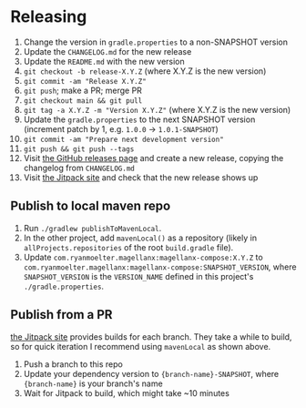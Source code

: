 # Releasing

1. Change the version in `gradle.properties` to a non-SNAPSHOT version
2. Update the `CHANGELOG.md` for the new release
3. Update the `README.md` with the new version
4. `git checkout -b release-X.Y.Z` (where X.Y.Z is the new version)
5. `git commit -am "Release X.Y.Z"`
6. `git push`; make a PR; merge PR
7. `git checkout main && git pull`
8. `git tag -a X.Y.Z -m "Version X.Y.Z"` (where X.Y.Z is the new version)
9. Update the `gradle.properties` to the next SNAPSHOT version (increment patch by 1, e.g. `1.0.0` → `1.0.1-SNAPSHOT`)
10. `git commit -am "Prepare next development version"`
11. `git push && git push --tags`
12. Visit [the GitHub releases page](https://github.com/ryanmoelter/magellanx/releases) and create a new release, copying the changelog from `CHANGELOG.md`
13. Visit [the Jitpack site](https://jitpack.io/#com.ryanmoelter/magellanx) and check that the new release shows up

## Publish to local maven repo

1. Run `./gradlew publishToMavenLocal`.
2. In the other project, add `mavenLocal()` as a repository (likely in `allProjects.repositories` of the root `build.gradle` file).
3. Update `com.ryanmoelter.magellanx:magellanx-compose:X.Y.Z` to `com.ryanmoelter.magellanx:magellanx-compose:SNAPSHOT_VERSION`, where `SNAPSHOT_VERSION` is the `VERSION_NAME` defined in this project's `./gradle.properties`.

## Publish from a PR

[the Jitpack site](https://jitpack.io/#com.ryanmoelter/magellanx) provides builds for each branch. They take a while to build, so for quick iteration I recommend using `mavenLocal` as shown above.

1. Push a branch to this repo
2. Update your dependency version to `{branch-name}-SNAPSHOT`, where `{branch-name}` is your branch's name
3. Wait for Jitpack to build, which might take ~10 minutes
